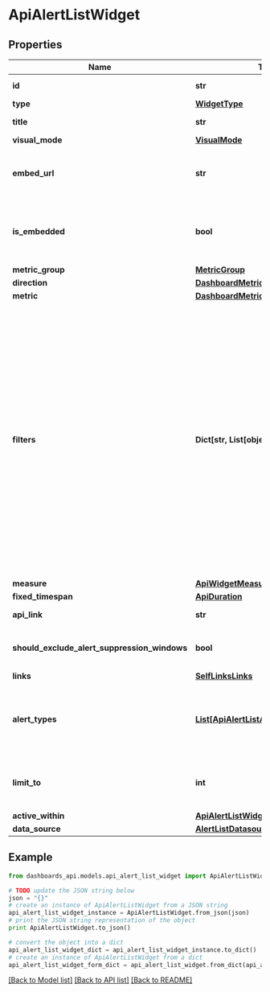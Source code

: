 # ApiAlertListWidget


## Properties
Name | Type | Description | Notes
------------ | ------------- | ------------- | -------------
**id** | **str** | Identifier of the widget. | [optional] 
**type** | [**WidgetType**](WidgetType.md) |  | [optional] 
**title** | **str** | Title of the widget | [optional] 
**visual_mode** | [**VisualMode**](VisualMode.md) |  | [optional] 
**embed_url** | **str** | When &#x60;isEmbedded&#x60; is set to &#x60;true&#x60;, an &#x60;embedUrl&#x60; is provided. | [optional] [readonly] 
**is_embedded** | **bool** | Set to &#x60;true&#x60; if widget is marked as embedded; otherwise, set to &#x60;false&#x60;. | [optional] 
**metric_group** | [**MetricGroup**](MetricGroup.md) |  | [optional] 
**direction** | [**DashboardMetricDirection**](DashboardMetricDirection.md) |  | [optional] 
**metric** | [**DashboardMetric**](DashboardMetric.md) |  | [optional] 
**filters** | **Dict[str, List[object]]** | (Optional) Specifies the filters applied to the widget. When present, the &#x60;filters&#x60; property displays. Each filter object has two properties: &#x60;filterProperty&#x60; and &#x60;filterValue&#x60;. The &#x60;filterProperty&#x60; can be values like Agents, Agent Groups, Tests, Monitors, etc. The &#x60;filterValue&#x60; represents theIdentifierof the selected property. | [optional] 
**measure** | [**ApiWidgetMeasure**](ApiWidgetMeasure.md) |  | [optional] 
**fixed_timespan** | [**ApiDuration**](ApiDuration.md) |  | [optional] 
**api_link** | **str** |  | [optional] [readonly] 
**should_exclude_alert_suppression_windows** | **bool** | Excludes alert suppression window data if set to &#x60;true&#x60;. | [optional] 
**links** | [**SelfLinksLinks**](SelfLinksLinks.md) |  | [optional] 
**alert_types** | [**List[ApiAlertListAlertType]**](ApiAlertListAlertType.md) | List of alert types configured in the widget, an empty list means all alert types. | [optional] 
**limit_to** | **int** | Limit the number of alerts displayed in the widget. | [optional] 
**active_within** | [**ApiAlertListWidgetAllOfActiveWithin**](ApiAlertListWidgetAllOfActiveWithin.md) |  | [optional] 
**data_source** | [**AlertListDatasource**](AlertListDatasource.md) |  | [optional] 

## Example

```python
from dashboards_api.models.api_alert_list_widget import ApiAlertListWidget

# TODO update the JSON string below
json = "{}"
# create an instance of ApiAlertListWidget from a JSON string
api_alert_list_widget_instance = ApiAlertListWidget.from_json(json)
# print the JSON string representation of the object
print ApiAlertListWidget.to_json()

# convert the object into a dict
api_alert_list_widget_dict = api_alert_list_widget_instance.to_dict()
# create an instance of ApiAlertListWidget from a dict
api_alert_list_widget_form_dict = api_alert_list_widget.from_dict(api_alert_list_widget_dict)
```
[[Back to Model list]](../README.md#documentation-for-models) [[Back to API list]](../README.md#documentation-for-api-endpoints) [[Back to README]](../README.md)


